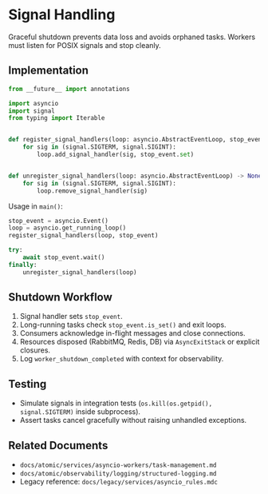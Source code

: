 # Signal Handling

Graceful shutdown prevents data loss and avoids orphaned tasks. Workers must listen for POSIX signals and stop cleanly.

## Implementation

```python
from __future__ import annotations

import asyncio
import signal
from typing import Iterable


def register_signal_handlers(loop: asyncio.AbstractEventLoop, stop_event: asyncio.Event) -> None:
    for sig in (signal.SIGTERM, signal.SIGINT):
        loop.add_signal_handler(sig, stop_event.set)


def unregister_signal_handlers(loop: asyncio.AbstractEventLoop) -> None:
    for sig in (signal.SIGTERM, signal.SIGINT):
        loop.remove_signal_handler(sig)
```

Usage in `main()`:

```python
stop_event = asyncio.Event()
loop = asyncio.get_running_loop()
register_signal_handlers(loop, stop_event)

try:
    await stop_event.wait()
finally:
    unregister_signal_handlers(loop)
```

## Shutdown Workflow

1. Signal handler sets `stop_event`.
2. Long-running tasks check `stop_event.is_set()` and exit loops.
3. Consumers acknowledge in-flight messages and close connections.
4. Resources disposed (RabbitMQ, Redis, DB) via `AsyncExitStack` or explicit closures.
5. Log `worker_shutdown_completed` with context for observability.

## Testing

- Simulate signals in integration tests (`os.kill(os.getpid(), signal.SIGTERM)` inside subprocess).
- Assert tasks cancel gracefully without raising unhandled exceptions.

## Related Documents

- `docs/atomic/services/asyncio-workers/task-management.md`
- `docs/atomic/observability/logging/structured-logging.md`
- Legacy reference: `docs/legacy/services/asyncio_rules.mdc`
